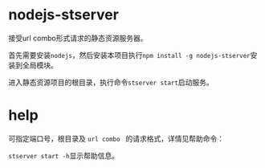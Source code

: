 nodejs-stserver
====

接受url combo形式请求的静态资源服务器。

首先需要安装`nodejs`，然后安装本项目执行`npm install -g nodejs-stserver`安装到全局模块。

进入静态资源项目的根目录，执行命令`stserver start`启动服务。

help
===
可指定端口号，根目录及 `url combo ` 的请求格式，详情见帮助命令：

`stserver start -h`显示帮助信息。